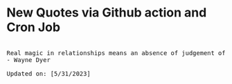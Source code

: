 # New Quotes via Github action and Cron Job

<pre>
<!-- #quote -->
Real magic in relationships means an absence of judgement of others.
- Wayne Dyer

Updated on: [5/31/2023]
<!-- #quoteEnd -->
</pre>
